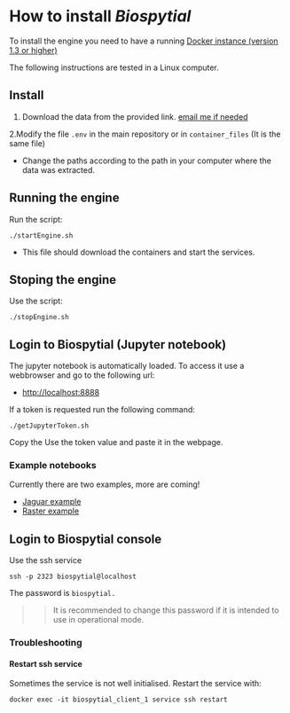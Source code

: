 # How to install *Biospytial*

To install the engine you need to have a running [Docker instance (version 1.3 or higher)](https://www.docker.com/get-started) 

The following instructions are tested in a Linux computer.

## Install

1. Download the data from the provided link. [email me if needed](https://ecomorphisms.holobio.me/en/contact/)

2.Modify the file `.env` in the main repository or in `container_files` (It is the same file)
 
 * Change the paths according to the path in your computer where the data was extracted.

## Running the engine 
Run the script:

```
./startEngine.sh
```

 * This file should download the containers and start the services.

## Stoping the engine
Use the script:

```
./stopEngine.sh
```

## Login to Biospytial (Jupyter notebook)
The jupyter notebook is automatically loaded. To access it use a webbrowser and go to the following url:

  * [http://localhost:8888](http://localhost:8888)

If a token is requested run the following command:

```
./getJupyterToken.sh
```
Copy the 
Use the token value and paste it in the webpage.

### Example notebooks
Currently there are two examples, more are coming!

* [Jaguar example](http://localhost:8888/notebooks/examples/%5BOfficial%20Demo%5DCo-ocurrences_Jaguar.ipynb)
* [Raster example](http://localhost:8888/notebooks/examples/Basic%20Raster%20Tools%20in%20Biospytial.ipynb)


## Login to Biospytial console
Use the ssh service

```
ssh -p 2323 biospytial@localhost 
```
The password is `biospytial.`

>> It is recommended to change this password if it is intended to use in operational mode.

###  Troubleshooting

#### Restart ssh service 
Sometimes the service is not well initialised. Restart the service with:

```
docker exec -it biospytial_client_1 service ssh restart
```


